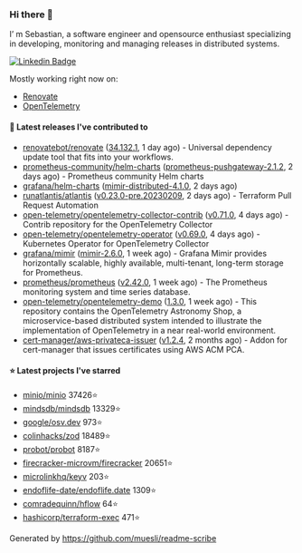 ### Hi there 👋

I’ m Sebastian, a software engineer and opensource enthusiast specializing in developing, monitoring and managing releases in distributed systems.

[![Linkedin Badge](https://img.shields.io/badge/-LinkedIn-blue?style=flat&logo=Linkedin&logoColor=white&link=https://www.linkedin.com/in/sebastian-poxhofer/)](https://www.linkedin.com/in/sebastian-poxhofer/)

Mostly working right now on:
- [Renovate](https://github.com/renovatebot/renovate)
- [OpenTelemetry](https://github.com/open-telemetry)



#### 🚀 Latest releases I've contributed to

- [renovatebot/renovate](https://github.com/renovatebot/renovate) ([34.132.1](https://github.com/renovatebot/renovate/releases/tag/34.132.1), 1 day ago) - Universal dependency update tool that fits into your workflows.
- [prometheus-community/helm-charts](https://github.com/prometheus-community/helm-charts) ([prometheus-pushgateway-2.1.2](https://github.com/prometheus-community/helm-charts/releases/tag/prometheus-pushgateway-2.1.2), 2 days ago) - Prometheus community Helm charts
- [grafana/helm-charts](https://github.com/grafana/helm-charts) ([mimir-distributed-4.1.0](https://github.com/grafana/helm-charts/releases/tag/mimir-distributed-4.1.0), 2 days ago)
- [runatlantis/atlantis](https://github.com/runatlantis/atlantis) ([v0.23.0-pre.20230209](https://github.com/runatlantis/atlantis/releases/tag/v0.23.0-pre.20230209), 2 days ago) - Terraform Pull Request Automation
- [open-telemetry/opentelemetry-collector-contrib](https://github.com/open-telemetry/opentelemetry-collector-contrib) ([v0.71.0](https://github.com/open-telemetry/opentelemetry-collector-contrib/releases/tag/v0.71.0), 4 days ago) - Contrib repository for the OpenTelemetry Collector
- [open-telemetry/opentelemetry-operator](https://github.com/open-telemetry/opentelemetry-operator) ([v0.69.0](https://github.com/open-telemetry/opentelemetry-operator/releases/tag/v0.69.0), 4 days ago) - Kubernetes Operator for OpenTelemetry Collector
- [grafana/mimir](https://github.com/grafana/mimir) ([mimir-2.6.0](https://github.com/grafana/mimir/releases/tag/mimir-2.6.0), 1 week ago) - Grafana Mimir provides horizontally scalable, highly available, multi-tenant, long-term storage for Prometheus.
- [prometheus/prometheus](https://github.com/prometheus/prometheus) ([v2.42.0](https://github.com/prometheus/prometheus/releases/tag/v2.42.0), 1 week ago) - The Prometheus monitoring system and time series database.
- [open-telemetry/opentelemetry-demo](https://github.com/open-telemetry/opentelemetry-demo) ([1.3.0](https://github.com/open-telemetry/opentelemetry-demo/releases/tag/1.3.0), 1 week ago) - This repository contains the OpenTelemetry Astronomy Shop, a microservice-based distributed system intended to illustrate the implementation of OpenTelemetry in a near real-world environment.
- [cert-manager/aws-privateca-issuer](https://github.com/cert-manager/aws-privateca-issuer) ([v1.2.4](https://github.com/cert-manager/aws-privateca-issuer/releases/tag/v1.2.4), 2 months ago) - Addon for cert-manager that issues certificates using AWS ACM PCA.

#### ⭐ Latest projects I've starred

- [minio/minio](https://github.com/minio/minio) 37426⭐
- [mindsdb/mindsdb](https://github.com/mindsdb/mindsdb) 13329⭐
- [google/osv.dev](https://github.com/google/osv.dev) 973⭐
- [colinhacks/zod](https://github.com/colinhacks/zod) 18489⭐
- [probot/probot](https://github.com/probot/probot) 8187⭐
- [firecracker-microvm/firecracker](https://github.com/firecracker-microvm/firecracker) 20651⭐
- [microlinkhq/keyv](https://github.com/microlinkhq/keyv) 203⭐
- [endoflife-date/endoflife.date](https://github.com/endoflife-date/endoflife.date) 1309⭐
- [comradequinn/hflow](https://github.com/comradequinn/hflow) 64⭐
- [hashicorp/terraform-exec](https://github.com/hashicorp/terraform-exec) 471⭐



Generated by https://github.com/muesli/readme-scribe
